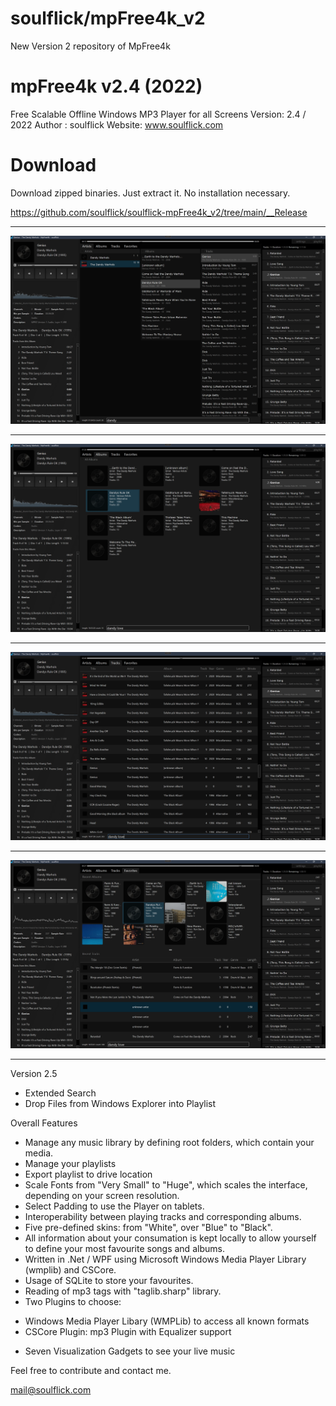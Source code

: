 # soulflick/mpFree4k_v2
 New Version 2 repository of MpFree4k

mpFree4k v2.4 (2022)
=============================================================================

Free Scalable Offline Windows MP3 Player for all Screens
Version: 2.4 / 2022
Author : soulflick
Website: www.soulflick.com

# Download

Download zipped binaries. Just extract it. No installation necessary.
 
 https://github.com/soulflick/soulflick-mpFree4k_v2/tree/main/__Release

-----------------------------------------------------------------------------

![alt text](https://github.com/soulflick/soulflick-mpFree4k_v2/blob/main/Screenshots/artists.png?raw=true)

-----------------------------------------------------------------------------

![alt text](https://github.com/soulflick/soulflick-mpFree4k_v2/blob/main/Screenshots/albums.png?raw=true)

-----------------------------------------------------------------------------

![alt text](https://github.com/soulflick/soulflick-mpFree4k_v2/blob/main/Screenshots/tracks.png?raw=true)

-----------------------------------------------------------------------------

![alt text](https://github.com/soulflick/soulflick-mpFree4k_v2/blob/main/Screenshots/favorites.png?raw=true)

-----------------------------------------------------------------------------

Version 2.5

- Extended Search
- Drop Files from Windows Explorer into Playlist

Overall Features

- Manage any music library by defining root folders, which contain your media.
- Manage your playlists
- Export playlist to drive location
- Scale Fonts from "Very Small" to "Huge", which scales the interface, depending 
  on your screen resolution.
- Select Padding to use the Player on tablets.
- Interoperability between playing tracks and corresponding albums.
- Five pre-defined skins: from "White", over "Blue" to "Black".
- All information about your consumation is kept locally to allow yourself to
  define your most favourite songs and albums.
- Written in .Net / WPF using Microsoft Windows Media Player Library (wmplib)
  and CSCore.
- Usage of SQLite to store your favourites.
- Reading of mp3 tags with "taglib.sharp" library.
- Two Plugins to choose:
* Windows Media Player Libary (WMPLib) to access all known formats
* CSCore Plugin: mp3 Plugin with Equalizer support
- Seven Visualization Gadgets to see your live music

Feel free to contribute and contact me.

mail@soulflick.com
